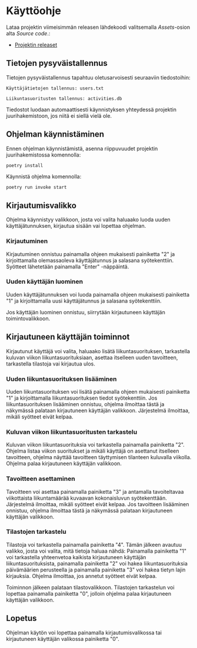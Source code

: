 # Käyttöohje

Lataa projektin viimeisimmän releasen lähdekoodi valitsemalla _Assets_-osion alta _Source code_.:

- [Projektin releaset](https://github.com/Kaabero/ot-harjoitustyo/releases)

## Tietojen pysyväistallennus

Tietojen pysyväistallennus tapahtuu oletusarvoisesti seuraaviin tiedostoihin:

```
Käyttäjätietojen tallennus: users.txt

Liikuntasuoritusten tallennus: activities.db
```
Tiedostot luodaan automaattisesti käynnistyksen yhteydessä projektin juurihakemistoon, jos niitä ei siellä vielä ole.


## Ohjelman käynnistäminen

Ennen ohjelman käynnistämistä, asenna riippuvuudet projektin juurihakemistossa komennolla:

```bash
poetry install
```

Käynnistä ohjelma komennolla:

```
poetry run invoke start
```

## Kirjautumisvalikko

Ohjelma käynnistyy valikkoon, josta voi valita haluaako luoda uuden käyttäjätunnuksen, kirjautua sisään vai lopettaa ohjelman.

### Kirjautuminen

Kirjautuminen onnistuu painamalla ohjeen mukaisesti painiketta "2" ja kirjoittamalla olemassaoleva käyttäjätunnus ja salasana syötekenttiin. Syötteet lähetetään painamalla "Enter" -näppäintä.

### Uuden käyttäjän luominen

Uuden käyttäjätunnuksen voi luoda painamalla ohjeen mukaisesti painiketta "1" ja kirjoittamalla uusi käyttäjätunnus ja salasana syötekenttiin.

Jos käyttäjän luominen onnistuu, siirrytään kirjautuneen käyttäjän toimintovalikkoon.

## Kirjautuneen käyttäjän toiminnot

Kirjautunut käyttäjä voi valita, haluaako lisätä liikuntasuorituksen, tarkastella kuluvan viikon liikuntasuorituksiaan, asettaa itselleen uuden tavoitteen, tarkastella tilastoja vai kirjautua ulos.

### Uuden liikuntasuorituksen lisääminen

Uuden liikuntasuorituksen voi lisätä painamalla ohjeen mukaisesti painiketta "1" ja kirjoittamalla liikuntasuorituksen tiedot syötekenttiin. Jos liikuntasuorituksen lisääminen onnistuu, ohjelma ilmoittaa tästä ja näkymässä palataan kirjautuneen käyttäjän valikkoon. Järjestelmä ilmoittaa, mikäli syötteet eivät kelpaa. 

### Kuluvan viikon liikuntasuoritusten tarkastelu

Kuluvan viikon liikuntasuorituksia voi tarkastella painamalla painiketta "2". Ohjelma listaa viikon suoritukset ja mikäli käyttäjä on asettanut itselleen tavoitteen, ohjelma näyttää tavoitteen täyttymisen tilanteen kuluvalla viikolla. Ohjelma palaa kirjautuneen käyttäjän valikkoon. 

### Tavoitteen asettaminen

Tavoitteen voi asettaa painamalla painiketta "3" ja antamalla tavoiteltavaa viikottaista liikuntamäärää kuvaavan kokonaisluvun syötekenttään. Järjestelmä ilmoittaa, mikäli syötteet eivät kelpaa. Jos tavoitteen lisääminen onnistuu, ohjelma ilmoittaa tästä ja näkymässä palataan kirjautuneen käyttäjän valikkoon.

### Tilastojen tarkastelu

Tilastoja voi tarkastella painamalla painiketta "4". Tämän jälkeen avautuu valikko, josta voi valita, mitä tietoja haluaa nähdä: Painamalla painiketta "1" voi tarkastella yhteenvetoa kaikista kirjautuneen käyttäjän liikuntasuorituksista, painamalla painiketta "2" voi hakea liikuntasuorituksia päivämäärien perusteella ja painamalla painiketta "3" voi hakea tietyn lajin kirjauksia. Ohjelma ilmoittaa, jos annetut syötteet eivät kelpaa. 

Toiminnon jälkeen palataan tilastovalikkoon. Tilastojen tarkastelun voi lopettaa painamalla painiketta "0", jolloin ohjelma palaa kirjautuneen käyttäjän valikkoon. 

## Lopetus

Ohjelman käytön voi lopettaa painamalla kirjautumisvalikossa tai kirjautuneen käyttäjän valikossa painiketta "0". 


